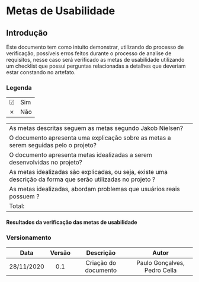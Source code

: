 # Metas de Usabilidade
## Introdução
Este documento tem como intuito demonstrar, utilizando do processo de verificação, possíveis erros feitos durante o processo de analise de requisitos, nesse caso será verificado as metas de usabilidade utilizando um checklist que possui perguntas relacionadas a detalhes que deveriam estar constando no artefato.

### Legenda

|||
|:-|:-|
|☑| Sim|
|✗| Não|


|||
|:-|:-|
|As metas descritas seguem as metas segundo Jakob Nielsen?||
|O documento apresenta uma explicação sobre as metas a serem seguidas pelo o projeto?||
|O documento apresenta metas idealizadas a serem desenvolvidas no projeto?||
|As metas idealizadas são explicadas, ou seja, existe uma descrição da forma que serão utilizadas no projeto ?||
|As metas idealizadas, abordam problemas que usuários reais possuem ?||
|Total: ||


#### Resultados da verificação das metas de usabilidade




### Versionamento
|Data|Versão|Descrição|Autor|
|:-:|:-:|:-:|:-:|
|28/11/2020|0.1|Criação do documento|Paulo Gonçalves, Pedro Cella|